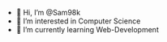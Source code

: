 - 👋 Hi, I’m @Sam98k
- 👀 I’m interested in Computer Science
- 🌱 I’m currently learning Web-Development 

<!---
Sam98k/Sam98k is a ✨ special ✨ repository because its `README.md` (this file) appears on your GitHub profile.
You can click the Preview link to take a look at your changes.
--->
